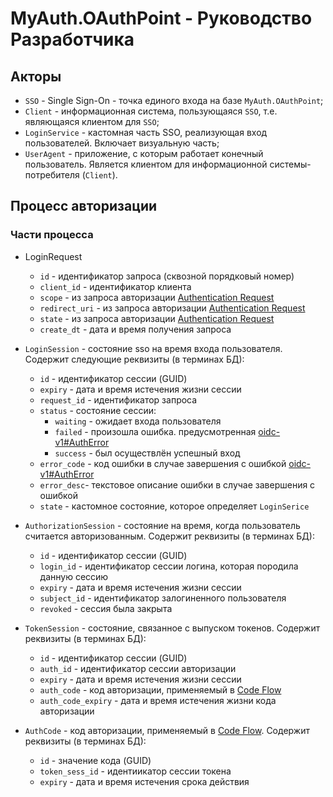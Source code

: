 # MyAuth.OAuthPoint - Руководство Разработчика

## Акторы

* `SSO` - Single Sign-On - точка единого входа на базе `MyAuth.OAuthPoint`;
* `Client` - информационная система, пользующаяся `SSO`, т.е. являющаяся клиентом для `SSO`;
* `LoginService` - кастомная часть SSO, реализующая вход пользователей. Включает визуальную часть;
* `UserAgent` - приложение, с которым работает конечный пользователь. Является клиентом для информационной системы-потребителя (`Client`). 

## Процесс авторизации

### Части процесса

* LoginRequest
  * `id` - идентификатор запроса (сквозной порядковый номер)
  * `client_id` - идентификатор клиента
  * `scope` - из запроса авторизации [Authentication Request](https://openid.net/specs/openid-connect-core-1_0.html#AuthRequest)
  * `redirect_uri` -  из запроса авторизации [Authentication Request](https://openid.net/specs/openid-connect-core-1_0.html#AuthRequest)
  * `state` - из запроса авторизации [Authentication Request](https://openid.net/specs/openid-connect-core-1_0.html#AuthRequest)
  * `create_dt` - дата и время получения запроса

* `LoginSession` - состояние sso на время входа пользователя. Cодержит следующие реквизиты (в терминах БД):
  * `id` - идентификатор сессии (GUID)
  * `expiry` - дата и время истечения жизни сессии
  * `request_id` - идентификатор запроса
  * `status` - состояние сессии:
    * `waiting` - ожидает входа пользователя
    * `failed` - произошла ошибка. предусмотренная [oidc-v1#AuthError](https://openid.net/specs/openid-connect-core-1_0.html#AuthError)
    * `success` - был осуществлён успешный вход
  * `error_code` - код ошибки в случае завершения с ошибкой [oidc-v1#AuthError](https://openid.net/specs/openid-connect-core-1_0.html#AuthError)
  * `error_desc`- текстовое описание ошибки в случае завершения с ошибкой
  * `state` - кастомное состояние, которое определяет `LoginSerice`
* `AuthorizationSession` - состояние на время, когда пользователь считается авторизованным. Содержит реквизиты (в терминах БД):
  * `id` - идентификатор сессии (GUID)
  * `login_id` - идентификатор сессии логина, которая породила данную сессию
  * `expiry` - дата и время истечения жизни сессии
  * `subject_id` - идентификатор залогиненного пользователя
  * `revoked` - сессия была закрыта
* `TokenSession` - состояние, связанное с выпуском токенов.  Содержит реквизиты (в терминах БД):
  * `id` - идентификатор сессии (GUID)
  * `auth_id` - идентификатор сессии авторизации
  * `expiry` - дата и время истечения жизни сессии
  * `auth_code` - код авторизации, применяемый в [Code Flow](https://openid.net/specs/openid-connect-core-1_0.html#CodeFlowSteps)
  * `auth_code_expiry` - дата и время истечения жизни кода авторизации
* `AuthCode` - код авторизации, применяемый в [Code Flow](https://openid.net/specs/openid-connect-core-1_0.html#CodeFlowSteps). Содержит реквизиты (в терминах БД):
  * `id` - значение кода (GUID)
  * `token_sess_id` - идентиикатор сессии токена
  * `expiry` - дата и время истечения срока действия

